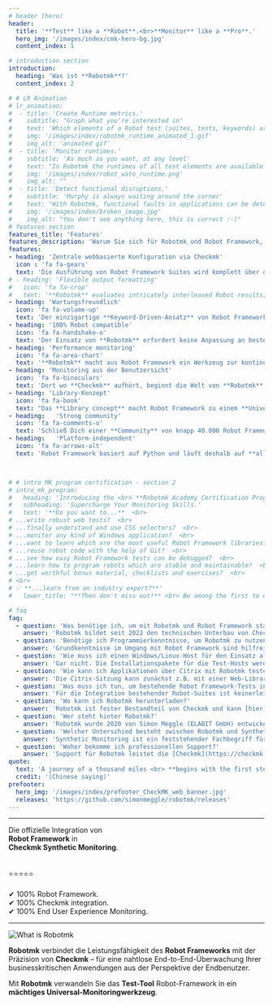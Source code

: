 ```yaml
---
# header (hero)
header:
  title: '**Test** like a **Robot**.<br>**Monitor** like a **Pro**.'
  hero_img: '/images/index/cmk-hero-bg.jpg'
  content_index: 1

# introduction section
introduction:
  heading: 'Was ist **Robotmk**?'
  content_index: 2

# # LR Animation
# lr_animation:
#  - title: 'Create Runtime metrics.'
#    subtitle: "Graph what you're interested in"
#    text: 'Which elements of a Robot test (suites, tests, keywords) are to be recorded in Checkmk-graphs, can be determined via a sophisticated, pattern-based rule system. <br> After all, the whole is expected to remain clearly structured.'
#    img: '/images/index/robotmk_runtime_animated_1.gif'
#    img_alt: 'animated gif' 
#  - title: 'Monitor runtimes.'
#    subtitle: 'As much as you want, at any level'
#    text: "In Robotmk the runtimes of all test elements are available for evaluation. <br> Here too, pattern based WATO rules allow to set runtime thresholds of Robot suites, tests and keywords."
#    img: '/images/index/robot_wato_runtime.png'
#    img_alt: ""
#  - title: 'Detect functional disruptions.'
#    subtitle: 'Murphy is always waiting around the corner'
#    text: "With Robotmk, functional faults in applications can be detected safely and proactively - far before users notice anything. <br> (Wouldn't it be nice to be in a position where you can say on the phone, &quot;We're already on it.&quot; ...?)"
#    img: '/images/index/broken_image.jpg'
#    img_alt: "You don't see anything here, this is correct :-)"
# features section
features_title: 'Features' 
features_description: 'Warum Sie sich für Robotmk und Robot Framework, die „Lingua franca“ der Testautomatisierung entscheiden sollten:'
features:
- heading: 'Zentrale webbasierte Konfiguration via Checkmk'
  icon : 'fa fa-gears'
  text: 'Die Ausführung von Robot Framework Suites wird komplett über das **Checkmk-Regelwerk** konfiguriert.'  
# - heading: 'Flexible output formatting'
#   icon: 'fa fa-crop'
#   text: '**Robotmk** evaluates intricately interleaved Robot results; the **pattern-based reduction** of the output to the essential ensures an optimum result.'  
- heading: 'Wartungsfreundlich'
  icon: 'fa fa-volume-up'
  text: 'Der einzigartige **Keyword-Driven-Ansatz** von Robot Framework abstrahiert die technische Implementierung von der Ausführungslogik. Ihre Testfälle bleiben **lesbar** und **wartbar**, unabhängig von ihrer Komplexität.'  
- heading: '100% Robot compatible'
  icon: 'fa fa-handshake-o'
  text: 'Der Einsatz von **Robotmk** erfordert keine Anpassung an bestehende RobotFramework-Tests; jeder Robot-Test kann **direkt** in Checkmk integriert werden.'  
- heading: 'Performance monitoring'
  icon: 'fa fa-area-chart'
  text: '**Robotmk** macht aus Robot Framework ein Werkzeug zur kontinuierlichen Überwachung der Applikationsperformance. Die grafische Aufzeichung von Laufzeiten erlaubt proaktives Handeln, noch lang bevor sich User beschweren. '  
- heading: 'Monitoring aus der Benutzersicht'
  icon: 'fa fa-binoculars'
  text: 'Dort wo **Checkmk** aufhört, beginnt die Welt von **Robotmk**. Robotmk ist die ideale Ergänzung für eine holistische Sicht auf **Funktion** und **Performance** kritischer Applikationen.'
- heading: 'Library-Konzept'
  icon: 'fa fa-book'
  text: "Das **Library concept** macht Robot Framework zu einem **Universalwerkzeug**: Web, Desktop, REST, SAP, FTP, Kubernetes, Android, iOS, ... - Libraries für jeden Use Case." 
- heading:   'Strong community'
  icon: 'fa fa-comments-o'
  text: 'Schließ Dich einer **Community** von knapp 40.000 Robot Framework-Usern an. Erhalte Hilfe. Automatisiere.'  
- heading:   'Platform-independent'
  icon: 'fa fa-arrows-alt'
  text: 'Robot Framework basiert auf Python und läuft deshalb auf **allen gängigen Betriebssystemen**.'  



# # intro MK program certification - section 2
# intro_mk_program:
#   heading: 'Introducing the <br> **Robotmk Academy Certification Program.**'
#   subheading: 'Supercharge Your Monitoring Skills.'
#   text: '**Do you want to...**  <br> 
# ...write robust web tests?  <br>
# ...finally understand and use CSS selectors?  <br>
# ...monitor any kind of Windows application?  <br>
# ...want to learn which are the most useful Robot Framework libraries?  <br>
# ...reuse robot code with the help of Git?  <br>
# ...see how easy Robot Framework tests can be debugged?  <br>
# ...learn how to program robots which are stable and maintainable?  <br>
# ...get worthful bonus material, checklists and exercises?  <br>
# <br>
# ✅ **...learn from an industry expert?**'
#   lower_title: "**Then don't miss out!** <br> Be among the first to experience the upcoming"

# faq
faq:
  - question: 'Was benötige ich, um mit Robotmk und Robot Framework starten zu können?'
    answer: 'Robotmk bildet seit 2022 den technischen Unterbau von Checkmk Synthetic Monitoring. Deshalb ist eine Checkmk-Installation natürlich Voraussetzung. Für kleine Installationen und zum Ausprobieren von Checkmk reicht die Trial-Version, die man [hier](https://checkmk.com/download/trial) herunterladen kann. '
  - question: 'Benötige ich Programmierkenntnisse, um Robotmk zu nutzen?'
    answer: 'Grundkenntnisse im Umgang mit Robot Framework sind hilfreich, aber durch die verständliche Syntax sind auch Einsteiger schnell produktiv. Die Keyword-Driven-Syntax von Robot Framework dient genau für den Zweck, komplexen Python-Code zu verbergen.'
  - question: 'Wie muss ich einen Windows/Linux-Host für den Einsatz als Test-Host vorbereiten?'
    answer: 'Gar nicht. Die Installationspakete für die Test-Hosts werden von Checkmk erstellt, inclusive Konfiguration, Scheduler, Robot-Files und auch einer ausgefuchsten Technologie, um die Python-Laufzeitumgebungen quasi aus dem Nichts zu erstellen.'
  - question: 'Wie kann ich Applikationen über Citrix mit Robotmk testen?'
    answer: 'Die Citrix-Sitzung kann zunächst z.B. mit einer Web-Library aufgebaut werden. Sobald Citrix startet, kann eine Library zur Bildmustererkennung eingesetzt werden, die komplett agnostisch vom Bidlschirminhalt arbeiten kann. Auch RDP-Sitzungen können damit getestet werden.'
  - question: 'Was muss ich tun, um bestehende Robot Framework-Tests integrieren zu können?'
    answer: 'Für die Integration bestehender Robot-Suites ist keinerlei Anpassung erforderlich.'
  - question: 'Wo kann ich Robotmk herunterladen?'
    answer: 'Robotmk ist fester Bestandteil von Checkmk und kann [hier](https://checkmk.com/download/trial) heruntergeladen werden.'
  - question: 'Wer steht hinter Robotmk?'
    answer: 'Robotmk wurde 2020 von Simon Meggle (ELABIT GmbH) entwickelt und zunächst als Open-Source-Erweiterung für Checkmk veröffentlicht. Seit 2022 arbeitet Simon als Produktmanager "Synthetic Monitoring" für Checkmk, sowie in seiner eigenen Firma als Consultant und Trainer für Robotmk und Robot Framework.'
  - question: 'Welcher Unterschied besteht zwischen Robotmk und Synthetic Monitoring?'
    answer: 'Synthetic Monitoring ist ein feststehender Fachbegriff für das automatisierte, wiederholte Simulieren von Benutzerinteraktionen mit Benutzeroberflächen und zugleich der Produktname in Checkmk. Robotmk ist der Name der konkreten technischen Umsetzung für Checkmk.'
  - question: 'Woher bekomme ich professionellen Support?'
    answer: 'Support für Robotmk leistet die [Checkmk](https://checkmk.com) GmbH. Für Consulting und Training zu Robotmk und Robot Framework zeichnet die [ELABIT](https://elabit.de) GmbH verantwortlich. ELABIT ist seit 2024 außerdem akkreditierter Trainingspartner für das [RFCP](https://cert.robotframework.org)-Examen.' 
quote:
  text: 'A journey of a thousand miles <br> **begins with the first step.**'
  credit: '(Chinese saying)'
prefooter:
  hero_img: '/images/index/prefooter_CheckMK_web_banner.jpg'
  releases: 'https://github.com/simonmeggle/robotmk/releases'
---
```


---

Die offizielle Integration von<br>
**Robot Framework** in<br>
**Checkmk Synthetic Monitoring**.<br>
<br>
<br>⭐️⭐️⭐️⭐️⭐️<br><br>
✔ 100% Robot Framework. <br>
✔ 100% Checkmk integration. <br>
✔ 100% End User Experience Monitoring. <br>


---

![What is Robotmk](/images/index/home-introduction-banner-what-is-robotmk.png)

**Robotmk** verbindet die Leistungsfähigkeit des **Robot Frameworks** mit der Präzision von **Checkmk** – für eine nahtlose End-to-End-Überwachung Ihrer businesskritischen Anwendungen aus der Perspektive der Endbenutzer.

Mit **Robotmk** verwandeln Sie das **Test-Tool** Robot-Framework in ein **mächtiges Universal-Monitoringwerkzeug**.


